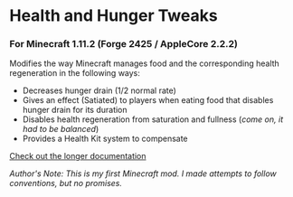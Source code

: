 # Health and Hunger Tweaks
### For Minecraft 1.11.2 (Forge 2425 / AppleCore 2.2.2)
Modifies the way Minecraft manages food and the corresponding health regeneration in the following ways:
 * Decreases hunger drain (1/2 normal rate)
 * Gives an effect (Satiated) to players when eating food that disables hunger drain for its duration
 * Disables health regeneration from saturation and fullness (*come on, it had to be balanced*)
 * Provides a Health Kit system to compensate

[Check out the longer documentation](https://github.com/CerulanLumina/HealthHungerTweaks/wiki/Changes-in-Detail)

*Author's Note: This is my first Minecraft mod. I made attempts to follow conventions, but no promises.*